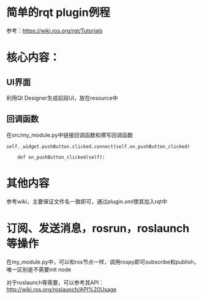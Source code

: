 # 简单的rqt plugin例程
参考：https://wiki.ros.org/rqt/Tutorials

# 核心内容：
## UI界面
利用Qt Designer生成前段UI，放在resource中
## 回调函数
在src/my_module.py中链接回调函数和撰写回调函数

```
self._widget.pushButton.clicked.connect(self.on_pushButton_clicked)
```

```
    def on_pushButton_clicked(self):
```

# 其他内容
参考wiki，主要保证文件名一致即可，通过plugin.xml使其加入rqt中

# 订阅、发送消息，rosrun，roslaunch等操作
在my_module.py中，可以和ros节点一样，调用rospy即可subscribe和publish，唯一区别是不需要init node

对于roslaunch等需要，可以参考其API：http://wiki.ros.org/roslaunch/API%20Usage
